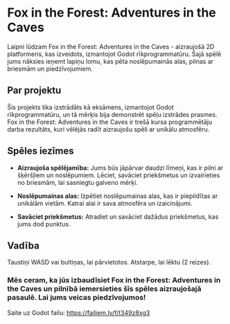 # Fox in the Forest: Adventures in the Caves
Laipni lūdzam Fox in the Forest: Adventures in the Caves - aizraujošā 2D platformeris, kas izveidots, izmantojot Godot rīkprogrammatūru. Šajā spēlē jums nāksies ieņemt lapiņu lomu, kas pēta noslēpumainās alas, pilnas ar briesmām un piedzīvojumiem.

## Par projektu
Šis projekts tika izstrādāts kā eksāmens, izmantojot Godot rīkprogrammatūru, un tā mērķis bija demonstrēt spēļu izstrādes prasmes. Fox in the Forest: Adventures in the Caves ir trešā kursa programmētāju darba rezultāts, kuri vēlējās radīt aizraujošu spēli ar unikālu atmosfēru.

## Spēles iezīmes
- **Aizraujoša spēlējamība:** Jums būs jāpārvar daudzi līmeņi, kas ir pilni ar šķēršļiem un noslēpumiem. Lēciet, savāciet priekšmetus un izvairieties no briesmām, lai sasniegtu galveno mērķi.  
* **Noslēpumainas alas:** Izpētiet noslēpumainas alas, kas ir piepildītas ar unikālām vietām. Katrai alai ir sava atmosfēra un izaicinājumi.  
+ **Savāciet priekšmetus:** Atradiet un savāciet dažādus priekšmetus, kas jums dod punktus.

## Vadība
Taustiņi WASD vai bultiņas, lai pārvietotos.
Atstarpe, lai lēktu (2 reizes).  


### Mēs ceram, ka jūs izbaudīsiet Fox in the Forest: Adventures in the Caves un pilnībā iemersieties šīs spēles aizraujošajā pasaulē. Lai jums veicas piedzīvojumos!

Saite uz Godot failu: https://failiem.lv/f/t349z8xg3
